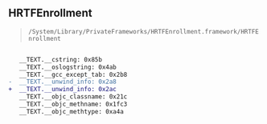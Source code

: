 ## HRTFEnrollment

> `/System/Library/PrivateFrameworks/HRTFEnrollment.framework/HRTFEnrollment`

```diff

   __TEXT.__cstring: 0x85b
   __TEXT.__oslogstring: 0x4ab
   __TEXT.__gcc_except_tab: 0x2b8
-  __TEXT.__unwind_info: 0x2a8
+  __TEXT.__unwind_info: 0x2ac
   __TEXT.__objc_classname: 0x21c
   __TEXT.__objc_methname: 0x1fc3
   __TEXT.__objc_methtype: 0xa4a

```
